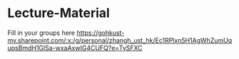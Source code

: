 # Lecture-Material

Fill in your groups here
https://gohkust-my.sharepoint.com/:x:/g/personal/zhangh_ust_hk/Ec1RPlxn5H1AgWhZumUqupsBmdH1GlSa-wxaAxwIG4CUFQ?e=TySFXC
